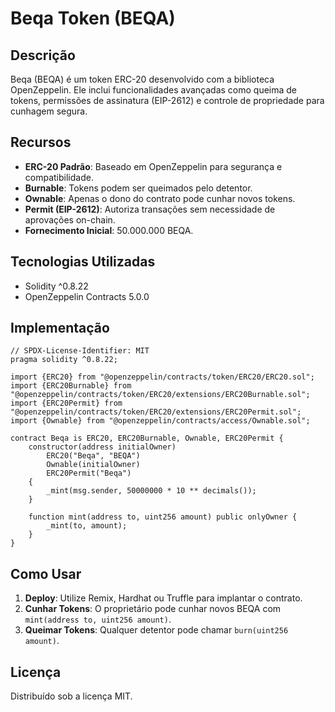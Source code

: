# Beqa Token (BEQA)

## Descrição
Beqa (BEQA) é um token ERC-20 desenvolvido com a biblioteca OpenZeppelin. Ele inclui funcionalidades avançadas como queima de tokens, permissões de assinatura (EIP-2612) e controle de propriedade para cunhagem segura.

## Recursos
- **ERC-20 Padrão**: Baseado em OpenZeppelin para segurança e compatibilidade.
- **Burnable**: Tokens podem ser queimados pelo detentor.
- **Ownable**: Apenas o dono do contrato pode cunhar novos tokens.
- **Permit (EIP-2612)**: Autoriza transações sem necessidade de aprovações on-chain.
- **Fornecimento Inicial**: 50.000.000 BEQA.

## Tecnologias Utilizadas
- Solidity ^0.8.22
- OpenZeppelin Contracts 5.0.0

## Implementação
```solidity
// SPDX-License-Identifier: MIT
pragma solidity ^0.8.22;

import {ERC20} from "@openzeppelin/contracts/token/ERC20/ERC20.sol";
import {ERC20Burnable} from "@openzeppelin/contracts/token/ERC20/extensions/ERC20Burnable.sol";
import {ERC20Permit} from "@openzeppelin/contracts/token/ERC20/extensions/ERC20Permit.sol";
import {Ownable} from "@openzeppelin/contracts/access/Ownable.sol";

contract Beqa is ERC20, ERC20Burnable, Ownable, ERC20Permit {
    constructor(address initialOwner)
        ERC20("Beqa", "BEQA")
        Ownable(initialOwner)
        ERC20Permit("Beqa")
    {
        _mint(msg.sender, 50000000 * 10 ** decimals());
    }

    function mint(address to, uint256 amount) public onlyOwner {
        _mint(to, amount);
    }
}
```

## Como Usar
1. **Deploy**: Utilize Remix, Hardhat ou Truffle para implantar o contrato.
2. **Cunhar Tokens**: O proprietário pode cunhar novos BEQA com `mint(address to, uint256 amount)`.
3. **Queimar Tokens**: Qualquer detentor pode chamar `burn(uint256 amount)`.

## Licença
Distribuído sob a licença MIT.
